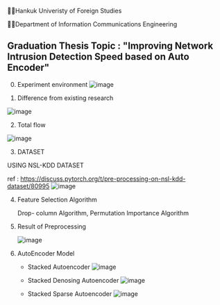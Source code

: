 👨‍🎓Hankuk Univeristy of Foreign Studies

🧑‍💻Department of Information Communications Engineering

<h2>Graduation Thesis Topic : "Improving Network Intrusion Detection Speed based on Auto Encoder"</h2>

0. Experiment environment
![image](https://github.com/0su1327/Graduation_Thesis/assets/81498362/a2c15605-c99f-48a7-b42f-c3da025a57b6)


1. Difference from existing research
   
![image](https://github.com/0su1327/Graduation_Thesis/assets/81498362/47ef6a0f-9bbf-4a2a-b6b9-9c97ce8dec53)

2. Total flow

![image](https://github.com/0su1327/Graduation_Thesis/assets/81498362/190d9c20-4feb-42bd-a0cb-ba2a907220cb)

3. DATASET

USING NSL-KDD DATASET 

ref : https://discuss.pytorch.org/t/pre-processing-on-nsl-kdd-dataset/80995 ![image](https://github.com/0su1327/Graduation_Thesis/assets/81498362/d03d5414-67f8-40f1-a057-58a9eea16352)

4. Feature Selection Algorithm

   Drop- column Algorithm, Permutation Importance Algorithm 

5. Result of Preprocessing

   ![image](https://github.com/0su1327/Graduation_Thesis/assets/81498362/fd548e5e-9345-48fd-a339-610643ec54a3)


6. AutoEncoder Model

   - Stacked Autoencoder
     ![image](https://github.com/0su1327/Graduation_Thesis/assets/81498362/ae081200-4deb-4ecc-8bf0-f55c94626e1b)

   - Stacked Denosing Autoencoder
     ![image](https://github.com/0su1327/Graduation_Thesis/assets/81498362/0ff99527-7990-4621-a3fb-a09c09247b95)

   - Stacked Sparse Autoencoder
     ![image](https://github.com/0su1327/Graduation_Thesis/assets/81498362/b507bcec-e910-4d40-8fe8-26b7557b98a0)
